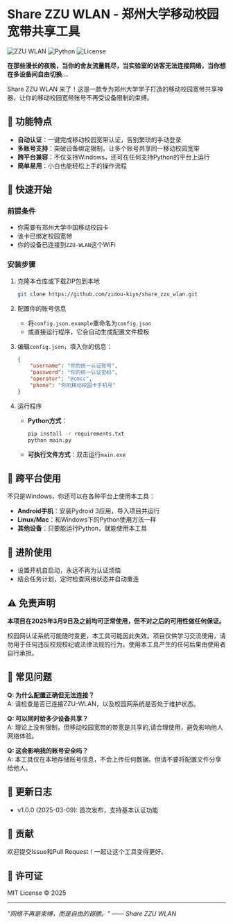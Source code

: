 # Share ZZU WLAN - 郑州大学移动校园宽带共享工具

![ZZU WLAN](https://img.shields.io/badge/ZZU-WLAN-blue)
![Python](https://img.shields.io/badge/Python-3.7+-green)
![License](https://img.shields.io/badge/License-MIT-yellow)

**在那些漫长的夜晚，当你的舍友流量耗尽，当实验室的访客无法连接网络，当你想在多设备间自由切换...**

Share ZZU WLAN 来了！这是一款专为郑州大学学子打造的移动校园宽带共享神器，让你的移动校园宽带账号不再受设备限制的束缚。

## 🌟 功能特点

- **自动认证**：一键完成移动校园宽带认证，告别繁琐的手动登录
- **多账号支持**：突破设备绑定限制，让多个账号共享同一移动校园宽带
- **跨平台兼容**：不仅支持Windows，还可在任何支持Python的平台上运行
- **简单易用**：小白也能轻松上手的操作流程

## 🚀 快速开始

### 前提条件

- 你需要有郑州大学中国移动校园卡
- 该卡已绑定校园宽带
- 你的设备已连接到`ZZU-WLAN`这个WiFi

### 安装步骤

1. 克隆本仓库或下载ZIP包到本地
   ```bash
   git clone https://github.com/zidou-kiyn/share_zzu_wlan.git
   ```

2. 配置你的账号信息
   - 将`config.json.example`重命名为`config.json`
   - 或直接运行程序，它会自动生成配置文件模板

3. 编辑`config.json`，填入你的信息：
   ```json
   {
       "username": "你的统一认证账号",
       "password": "你的统一认证密码",
       "operator": "@cmcc",
       "phone": "你的移动校园卡手机号"
   }
   ```

4. 运行程序
   - **Python方式**：
     ```bash
     pip install -r requirements.txt
     python main.py
     ```
   - **可执行文件方式**：双击运行`main.exe`

## 📱 跨平台使用

不只是Windows，你还可以在各种平台上使用本工具：

- **Android手机**：安装Pydroid 3应用，导入项目并运行
- **Linux/Mac**：和Windows下的Python使用方法一样
- **其他设备**：只要能运行Python，就能使用本工具

## 🔧 进阶使用

- 设置开机自启动，永远不再为认证烦恼
- 结合任务计划，定时检查网络状态并自动重连


## ⚠️ 免责声明

**本项目在2025年3月9日及之前均可正常使用，但不对之后的可用性做任何保证。**

校园网认证系统可能随时变更，本工具可能因此失效。项目仅供学习交流使用，请勿用于任何违反校规校纪或法律法规的行为。使用本工具产生的任何后果由使用者自行承担。

## 🤔 常见问题

**Q: 为什么配置正确但无法连接？**  
A: 请检查是否已连接ZZU-WLAN，以及校园网系统是否处于维护状态。

**Q: 可以同时给多少设备共享？**  
A: 理论上没有限制，但移动校园宽带的带宽是共享的,请合理使用，避免影响他人网络体验。

**Q: 这会影响我的账号安全吗？**  
A: 本工具仅在本地存储账号信息，不会上传任何数据。但请不要将配置文件分享给他人。

## 🔄 更新日志

- v1.0.0 (2025-03-09): 首次发布，支持基本认证功能

## 🤝 贡献

欢迎提交Issue和Pull Request！一起让这个工具变得更好。

## 📜 许可证

MIT License © 2025

---

*"网络不再是束缚，而是自由的翅膀。" —— Share ZZU WLAN*